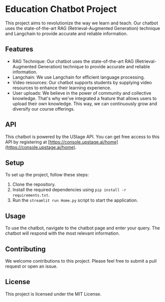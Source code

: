 # Education Chatbot Project

This project aims to revolutionize the way we learn and teach. Our chatbot uses the state-of-the-art RAG (Retrieval-Augmented Generation) technique and Langchain to provide accurate and reliable information.

## Features

- RAG Technique: Our chatbot uses the state-of-the-art RAG (Retrieval-Augmented Generation) technique to provide accurate and reliable information.
- Langchain: We use Langchain for efficient language processing.
- Video resources: Our chatbot supports students by supplying video resources to enhance their learning experience.
- User uploads: We believe in the power of community and collective knowledge. That's why we've integrated a feature that allows users to upload their own knowledge. This way, we can continuously grow and diversify our course offerings.

## API

This chatbot is powered by the UStage API. You can get free access to this API by registering at [https://console.upstage.ai/home](https://console.upstage.ai/home).

## Setup

To set up the project, follow these steps:

1. Clone the repository.
2. Install the required dependencies using `pip install -r requirements.txt`.
3. Run the `streamlit run Home.py` script to start the application.

## Usage

To use the chatbot, navigate to the chatbot page and enter your query. The chatbot will respond with the most relevant information.

## Contributing

We welcome contributions to this project. Please feel free to submit a pull request or open an issue.

## License

This project is licensed under the MIT License.
